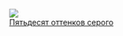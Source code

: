 ![](/books/love_erotica/Эрика%20Леонард%20Джеймс/Пятьдесят%20оттенков%20серого.jpg)  
[Пятьдесят оттенков серого](/books/love_erotica/Эрика%20Леонард%20Джеймс/Пятьдесят%20оттенков%20серого)